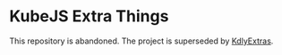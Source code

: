 # KubeJS Extra Things

This repository is abandoned. The project is superseded by
[KdlyExtras](https://github.com/artemisSystem/kdlyextras).
